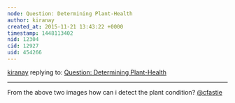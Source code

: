```yaml
---
node: Question: Determining Plant-Health
author: kiranay
created_at: 2015-11-21 13:43:22 +0000
timestamp: 1448113402
nid: 12304
cid: 12927
uid: 454266
---
```




[kiranay](../profile/kiranay) replying to: [Question: Determining Plant-Health](../notes/Kiranay/10-15-2015/question-determining-plant-health)

----
From the above two images how can i detect the plant condition? [@cfastie](/profile/cfastie)